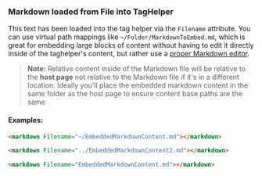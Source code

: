 
### Markdown loaded from File into TagHelper
This text has been loaded into the tag helper via the `Filename` attribute. You can use virtual path mappings like `~/Folder/MarkdownToEmbed.md`, which is great for embedding large blocks of content without having to edit it directly inside of the taghelper's content, but rather use a [proper Markdown editor](https://markdownmonster.west-wind.com).

> **Note:** Relative content inside of the Markdown file will be relative to the **host page** not relative to the Markdown file if it's in a different location. Ideally you'll place the embedded markdown content in the same folder as the host page to ensure content base paths are the same

#### Examples:

```html
<markdown Filename="~/EmbeddedMarkdownContent.md"></markdown>

<markdown Filename="../EmbeddedMarkdownContent2.md"></markdown>

<markdown Filename="EmbeddedMarkdownContent.md"></markdown>
```
